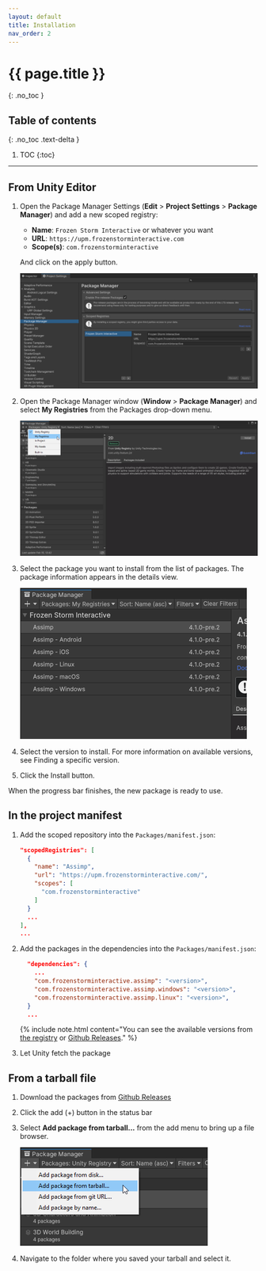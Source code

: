 ```yaml
---
layout: default
title: Installation
nav_order: 2
---
```


# {{ page.title }}
{: .no_toc }

## Table of contents
{: .no_toc .text-delta }

1. TOC
{:toc}

---

## From Unity Editor

1. Open the Package Manager Settings (**Edit** > **Project Settings** > **Package Manager**) and add a new scoped registry:
   - **Name**: `Frozen Storm Interactive` or whatever you want
   - **URL**: `https://upm.frozenstorminteractive.com`
   - **Scope(s)**: `com.frozenstorminteractive`

   And click on the apply button.

   ![](PackageManagerSettings.png)

1. Open the Package Manager window (**Window** > **Package Manager**) and select **My Registries** from the Packages
drop-down menu.

   ![](PackageManagerWindow.png)

1. Select the package you want to install from the list of packages. The package information appears in the details view.

   ![](PackageManagerWindow-MyRegistries.png)

1. Select the version to install. For more information on available versions, see Finding a specific version.

1. Click the Install button.

When the progress bar finishes, the new package is ready to use.

## In the project manifest

1. Add the scoped repository into the `Packages/manifest.json`:
   ```json
   "scopedRegistries": [
     {
       "name": "Assimp",
       "url": "https://upm.frozenstorminteractive.com/",
       "scopes": [
         "com.frozenstorminteractive"
       ]
     }
     ...
   ],
   ...
   ```

1. Add the packages in the dependencies into the `Packages/manifest.json`:
   ```json
     "dependencies": {
       ...
       "com.frozenstorminteractive.assimp": "<version>",
       "com.frozenstorminteractive.assimp.windows": "<version>",
       "com.frozenstorminteractive.assimp.linux": "<version>",
     }
     ...
   ```

   {% include note.html content="You can see the available versions from [the registry](https://upm.frozenstorminteractive.com/-/web/detail/com.frozenstorminteractive.assimp) or [Github Releases](https://github.com/intelligide/assimp-unity/releases)." %}

1. Let Unity fetch the package

## From a tarball file

1. Download the packages from [Github Releases](https://github.com/intelligide/assimp-unity/releases)

1. Click the add (+) button in the status bar

1. Select **Add package from tarball...** from the add menu to bring up a file browser.

   ![](PackageManagerWindow-InstallFromTarball.png)

1. Navigate to the folder where you saved your tarball and select it.
